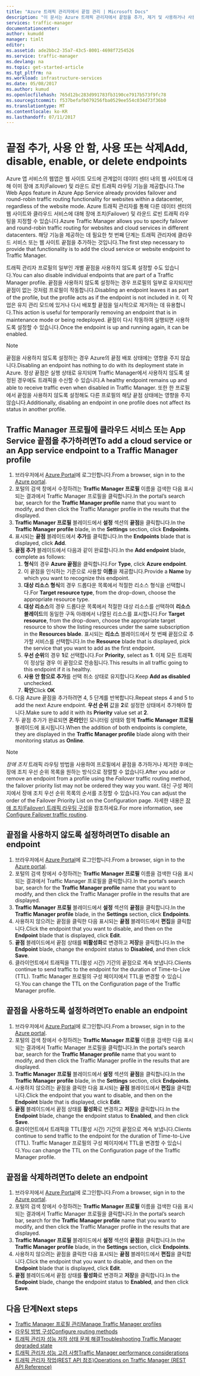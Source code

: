 ```yaml
---
title: "Azure 트래픽 관리자에서 끝점 관리 | Microsoft Docs"
description: "이 문서는 Azure 트래픽 관리자에서 끝점을 추가, 제거 및 사용하거나 사용하지 않도록 설정하는 데 도움이 됩니다."
services: traffic-manager
documentationcenter: 
author: kumudd
manager: timlt
editor: 
ms.assetid: ade2bbc2-35a7-43c5-8001-4698f7254526
ms.service: traffic-manager
ms.devlang: na
ms.topic: get-started-article
ms.tgt_pltfrm: na
ms.workload: infrastructure-services
ms.date: 05/08/2017
ms.author: kumud
ms.openlocfilehash: 765d12bc283d991783fb3190ce7917b573f9fc78
ms.sourcegitcommit: f537befafb079256fba0529ee554c034d73f36b0
ms.translationtype: MT
ms.contentlocale: ko-KR
ms.lasthandoff: 07/11/2017
---
```

# <a name="add-disable-enable-or-delete-endpoints"></a><span data-ttu-id="3de44-103">끝점 추가, 사용 안 함, 사용 또는 삭제</span><span class="sxs-lookup"><span data-stu-id="3de44-103">Add, disable, enable, or delete endpoints</span></span>

<span data-ttu-id="3de44-104">Azure 앱 서비스의 웹앱은 웹 사이트 모드에 관계없이 데이터 센터 내의 웹 사이트에 대해 이미 장애 조치(Failover) 및 라운드 로빈 트래픽 라우팅 기능을 제공합니다.</span><span class="sxs-lookup"><span data-stu-id="3de44-104">The Web Apps feature in Azure App Service already provides failover and round-robin traffic routing functionality for websites within a datacenter, regardless of the website mode.</span></span> <span data-ttu-id="3de44-105">Azure 트래픽 관리자를 통해 다른 데이터 센터의 웹 사이트와 클라우드 서비스에 대해 장애 조치(Failover) 및 라운드 로빈 트래픽 라우팅을 지정할 수 있습니다.</span><span class="sxs-lookup"><span data-stu-id="3de44-105">Azure Traffic Manager allows you to specify failover and round-robin traffic routing for websites and cloud services in different datacenters.</span></span> <span data-ttu-id="3de44-106">해당 기능을 제공하는 데 필요한 첫 번째 단계는 트래픽 관리자에 클라우드 서비스 또는 웹 사이트 끝점을 추가하는 것입니다.</span><span class="sxs-lookup"><span data-stu-id="3de44-106">The first step necessary to provide that functionality is to add the cloud service or website endpoint to Traffic Manager.</span></span>

<span data-ttu-id="3de44-107">트래픽 관리자 프로필의 일부인 개별 끝점을 사용하지 않도록 설정할 수도 있습니다.</span><span class="sxs-lookup"><span data-stu-id="3de44-107">You can also disable individual endpoints that are part of a Traffic Manager profile.</span></span> <span data-ttu-id="3de44-108">끝점을 사용하지 않도록 설정하는 경우 프로필의 일부로 유지되지만 끝점이 없는 것처럼 프로필이 작동합니다.</span><span class="sxs-lookup"><span data-stu-id="3de44-108">Disabling an endpoint leaves it as part of the profile, but the profile acts as if the endpoint is not included in it.</span></span> <span data-ttu-id="3de44-109">이 작업은 유지 관리 모드에 있거나 다시 배포할 끝점을 일시적으로 제거하는 데 유용합니다.</span><span class="sxs-lookup"><span data-stu-id="3de44-109">This action is useful for temporarily removing an endpoint that is in maintenance mode or being redeployed.</span></span> <span data-ttu-id="3de44-110">끝점이 다시 작동하여 실행되면 사용하도록 설정할 수 있습니다.</span><span class="sxs-lookup"><span data-stu-id="3de44-110">Once the endpoint is up and running again, it can be enabled.</span></span>

> [!NOTE]
> <span data-ttu-id="3de44-111">끝점을 사용하지 않도록 설정하는 경우 Azure의 끝점 배포 상태에는 영향을 주지 않습니다.</span><span class="sxs-lookup"><span data-stu-id="3de44-111">Disabling an endpoint has nothing to do with its deployment state in Azure.</span></span> <span data-ttu-id="3de44-112">정상 끝점은 실행 상태로 유지되며 Traffic Manager에서 사용하지 않도록 설정된 경우에도 트래픽을 수신할 수 있습니다.</span><span class="sxs-lookup"><span data-stu-id="3de44-112">A healthy endpoint remains up and able to receive traffic even when disabled in Traffic Manager.</span></span> <span data-ttu-id="3de44-113">또한 한 프로필에서 끝점을 사용하지 않도록 설정해도 다른 프로필의 해당 끝점 상태에는 영향을 주지 않습니다.</span><span class="sxs-lookup"><span data-stu-id="3de44-113">Additionally, disabling an endpoint in one profile does not affect its status in another profile.</span></span>

## <a name="to-add-a-cloud-service-or-an-app-service-endpoint-to-a-traffic-manager-profile"></a><span data-ttu-id="3de44-114">Traffic Manager 프로필에 클라우드 서비스 또는 App Service 끝점을 추가하려면</span><span class="sxs-lookup"><span data-stu-id="3de44-114">To add a cloud service or an App service endpoint to a Traffic Manager profile</span></span>

1. <span data-ttu-id="3de44-115">브라우저에서 [Azure Portal](http://portal.azure.com)에 로그인합니다.</span><span class="sxs-lookup"><span data-stu-id="3de44-115">From a browser, sign in to the [Azure portal](http://portal.azure.com).</span></span>
2. <span data-ttu-id="3de44-116">포털의 검색 창에서 수정하려는 **Traffic Manager 프로필** 이름을 검색한 다음 표시되는 결과에서 Traffic Manager 프로필을 클릭합니다.</span><span class="sxs-lookup"><span data-stu-id="3de44-116">In the portal’s search bar, search for the **Traffic Manager profile** name that you want to modify, and then click the Traffic Manager profile in the results that the displayed.</span></span>
3. <span data-ttu-id="3de44-117">**Traffic Manager 프로필** 블레이드에서 **설정** 섹션의 **끝점**을 클릭합니다.</span><span class="sxs-lookup"><span data-stu-id="3de44-117">In the **Traffic Manager profile** blade, in the **Settings** section, click **Endpoints**.</span></span>
4. <span data-ttu-id="3de44-118">표시되는 **끝점** 블레이드에서 **추가**를 클릭합니다.</span><span class="sxs-lookup"><span data-stu-id="3de44-118">In the **Endpoints** blade that is displayed, click **Add**.</span></span>
5. <span data-ttu-id="3de44-119">**끝점 추가** 블레이드에서 다음과 같이 완료합니다.</span><span class="sxs-lookup"><span data-stu-id="3de44-119">In the **Add endpoint** blade, complete as follows:</span></span>
    1. <span data-ttu-id="3de44-120">**형식**의 경우 **Azure 끝점**을 클릭합니다.</span><span class="sxs-lookup"><span data-stu-id="3de44-120">For **Type**, click **Azure endpoint**.</span></span>
    2. <span data-ttu-id="3de44-121">이 끝점을 인식하는 기준으로 사용할 **이름**을 제공합니다.</span><span class="sxs-lookup"><span data-stu-id="3de44-121">Provide a **Name** by which you want to recognize this endpoint.</span></span>
    3. <span data-ttu-id="3de44-122">**대상 리소스 형식**의 경우 드롭다운 목록에서 적절한 리소스 형식을 선택합니다.</span><span class="sxs-lookup"><span data-stu-id="3de44-122">For **Target resource type**, from the drop-down, choose the appropriate resource type.</span></span>
    4. <span data-ttu-id="3de44-123">**대상 리소스**의 경우 드롭다운 목록에서 적절한 대상 리소스를 선택하여 **리소스 블레이드**의 동일한 구독 아래에서 나열된 리소스를 표시합니다.</span><span class="sxs-lookup"><span data-stu-id="3de44-123">For **Target resource**, from the drop-down, choose the appropriate target resource to show the listing resources under the same subscription in the **Resources blade**.</span></span> <span data-ttu-id="3de44-124">표시되는 **리소스** 블레이드에서 첫 번째 끝점으로 추가할 서비스를 선택합니다.</span><span class="sxs-lookup"><span data-stu-id="3de44-124">In the **Resource** blade that is displayed, pick the service that you want to add as the first endpoint.</span></span>
    5. <span data-ttu-id="3de44-125">**우선 순위**의 경우 **1**로 선택합니다.</span><span class="sxs-lookup"><span data-stu-id="3de44-125">For **Priority**, select as **1**.</span></span> <span data-ttu-id="3de44-126">이제 모든 트래픽이 정상일 경우 이 끝점으로 전송됩니다.</span><span class="sxs-lookup"><span data-stu-id="3de44-126">This results in all traffic going to this endpoint if it is healthy.</span></span>
    6. <span data-ttu-id="3de44-127">**사용 안 함으로 추가**를 선택 취소 상태로 유지합니다.</span><span class="sxs-lookup"><span data-stu-id="3de44-127">Keep **Add as disabled** unchecked.</span></span>
    7. <span data-ttu-id="3de44-128">**확인**</span><span class="sxs-lookup"><span data-stu-id="3de44-128">Click **OK**</span></span>
6.  <span data-ttu-id="3de44-129">다음 Azure 끝점을 추가하려면 4, 5 단계를 반복합니다.</span><span class="sxs-lookup"><span data-stu-id="3de44-129">Repeat steps 4 and 5 to add the next Azure endpoint.</span></span> <span data-ttu-id="3de44-130">**우선 순위** 값을 **2**로 설정한 상태에서 추가해야 합니다.</span><span class="sxs-lookup"><span data-stu-id="3de44-130">Make sure to add it with its **Priority** value set at **2**.</span></span>
7.  <span data-ttu-id="3de44-131">두 끝점 추가가 완료되면 **온라인**인 모니터링 상태와 함께 **Traffic Manager 프로필** 블레이드에 표시됩니다.</span><span class="sxs-lookup"><span data-stu-id="3de44-131">When the addition of both endpoints is complete, they are displayed in the **Traffic Manager profile** blade along with their monitoring status as **Online**.</span></span>

> [!NOTE]
> <span data-ttu-id="3de44-132">*장애 조치* 트래픽 라우팅 방법을 사용하여 프로필에서 끝점을 추가하거나 제거한 후에는 장애 조치 우선 순위 목록을 원하는 방식으로 정렬할 수 없습니다.</span><span class="sxs-lookup"><span data-stu-id="3de44-132">After you add or remove an endpoint from a profile using the *Failover* traffic routing method, the failover priority list may not be ordered they way you want.</span></span> <span data-ttu-id="3de44-133">대신 구성 페이지에서 장애 조치 우선 순위 목록의 순서를 조정할 수 있습니다.</span><span class="sxs-lookup"><span data-stu-id="3de44-133">You can adjust the order of the Failover Priority List on the Configuration page.</span></span> <span data-ttu-id="3de44-134">자세한 내용은 [장애 조치(Failover) 트래픽 라우팅 구성](traffic-manager-configure-failover-routing-method.md)을 참조하세요.</span><span class="sxs-lookup"><span data-stu-id="3de44-134">For more information, see [Configure Failover traffic routing](traffic-manager-configure-failover-routing-method.md).</span></span>

## <a name="to-disable-an-endpoint"></a><span data-ttu-id="3de44-135">끝점을 사용하지 않도록 설정하려면</span><span class="sxs-lookup"><span data-stu-id="3de44-135">To disable an endpoint</span></span>

1. <span data-ttu-id="3de44-136">브라우저에서 [Azure Portal](http://portal.azure.com)에 로그인합니다.</span><span class="sxs-lookup"><span data-stu-id="3de44-136">From a browser, sign in to the [Azure portal](http://portal.azure.com).</span></span>
2. <span data-ttu-id="3de44-137">포털의 검색 창에서 수정하려는 **Traffic Manager 프로필** 이름을 검색한 다음 표시되는 결과에서 Traffic Manager 프로필을 클릭합니다.</span><span class="sxs-lookup"><span data-stu-id="3de44-137">In the portal’s search bar, search for the  **Traffic Manager profile** name that you want to modify, and then click the Traffic Manager profile in the results that are displayed.</span></span>
3. <span data-ttu-id="3de44-138">**Traffic Manager 프로필** 블레이드에서 **설정** 섹션의 **끝점**을 클릭합니다.</span><span class="sxs-lookup"><span data-stu-id="3de44-138">In the **Traffic Manager profile** blade, in the **Settings** section, click **Endpoints**.</span></span> 
4. <span data-ttu-id="3de44-139">사용하지 않으려는 끝점을 클릭한 다음 표시되는 **끝점** 블레이드에서 **편집**을 클릭합니다.</span><span class="sxs-lookup"><span data-stu-id="3de44-139">Click the endpoint that you want to disable, and then on the **Endpoint** blade that is displayed, click **Edit**.</span></span>
5. <span data-ttu-id="3de44-140">**끝점** 블레이드에서 끝점 상태를 **비활성화**로 변경하고 **저장**을 클릭합니다.</span><span class="sxs-lookup"><span data-stu-id="3de44-140">In the **Endpoint** blade, change the endpoint status to **Disabled**, and then click **Save**.</span></span>
6. <span data-ttu-id="3de44-141">클라이언트에서 트래픽을 TTL(활성 시간) 기간의 끝점으로 계속 보냅니다.</span><span class="sxs-lookup"><span data-stu-id="3de44-141">Clients continue to send traffic to the endpoint for the duration of Time-to-Live (TTL).</span></span> <span data-ttu-id="3de44-142">Traffic Manager 프로필의 구성 페이지에서 TTL을 변경할 수 있습니다.</span><span class="sxs-lookup"><span data-stu-id="3de44-142">You can change the TTL on the Configuration page of the Traffic Manager profile.</span></span>

## <a name="to-enable-an-endpoint"></a><span data-ttu-id="3de44-143">끝점을 사용하도록 설정하려면</span><span class="sxs-lookup"><span data-stu-id="3de44-143">To enable an endpoint</span></span>

1. <span data-ttu-id="3de44-144">브라우저에서 [Azure Portal](http://portal.azure.com)에 로그인합니다.</span><span class="sxs-lookup"><span data-stu-id="3de44-144">From a browser, sign in to the [Azure portal](http://portal.azure.com).</span></span>
2. <span data-ttu-id="3de44-145">포털의 검색 창에서 수정하려는 **Traffic Manager 프로필** 이름을 검색한 다음 표시되는 결과에서 Traffic Manager 프로필을 클릭합니다.</span><span class="sxs-lookup"><span data-stu-id="3de44-145">In the portal’s search bar, search for the  **Traffic Manager profile** name that you want to modify, and then click the Traffic Manager profile in the results that are displayed.</span></span>
3. <span data-ttu-id="3de44-146">**Traffic Manager 프로필** 블레이드에서 **설정** 섹션의 **끝점**을 클릭합니다.</span><span class="sxs-lookup"><span data-stu-id="3de44-146">In the **Traffic Manager profile** blade, in the **Settings** section, click **Endpoints**.</span></span> 
4. <span data-ttu-id="3de44-147">사용하지 않으려는 끝점을 클릭한 다음 표시되는 **끝점** 블레이드에서 **편집**을 클릭합니다.</span><span class="sxs-lookup"><span data-stu-id="3de44-147">Click the endpoint that you want to disable, and then on the **Endpoint** blade that is displayed, click **Edit**.</span></span>
5. <span data-ttu-id="3de44-148">**끝점** 블레이드에서 끝점 상태를 **활성화**로 변경하고 **저장**을 클릭합니다.</span><span class="sxs-lookup"><span data-stu-id="3de44-148">In the **Endpoint** blade, change the endpoint status to **Enabled**, and then click **Save**.</span></span>
6. <span data-ttu-id="3de44-149">클라이언트에서 트래픽을 TTL(활성 시간) 기간의 끝점으로 계속 보냅니다.</span><span class="sxs-lookup"><span data-stu-id="3de44-149">Clients continue to send traffic to the endpoint for the duration of Time-to-Live (TTL).</span></span> <span data-ttu-id="3de44-150">Traffic Manager 프로필의 구성 페이지에서 TTL을 변경할 수 있습니다.</span><span class="sxs-lookup"><span data-stu-id="3de44-150">You can change the TTL on the Configuration page of the Traffic Manager profile.</span></span>

## <a name="to-delete-an-endpoint"></a><span data-ttu-id="3de44-151">끝점을 삭제하려면</span><span class="sxs-lookup"><span data-stu-id="3de44-151">To delete an endpoint</span></span>

1. <span data-ttu-id="3de44-152">브라우저에서 [Azure Portal](http://portal.azure.com)에 로그인합니다.</span><span class="sxs-lookup"><span data-stu-id="3de44-152">From a browser, sign in to the [Azure portal](http://portal.azure.com).</span></span>
2. <span data-ttu-id="3de44-153">포털의 검색 창에서 수정하려는 **Traffic Manager 프로필** 이름을 검색한 다음 표시되는 결과에서 Traffic Manager 프로필을 클릭합니다.</span><span class="sxs-lookup"><span data-stu-id="3de44-153">In the portal’s search bar, search for the  **Traffic Manager profile** name that you want to modify, and then click the Traffic Manager profile in the results that are displayed.</span></span>
3. <span data-ttu-id="3de44-154">**Traffic Manager 프로필** 블레이드에서 **설정** 섹션의 **끝점**을 클릭합니다.</span><span class="sxs-lookup"><span data-stu-id="3de44-154">In the **Traffic Manager profile** blade, in the **Settings** section, click **Endpoints**.</span></span> 
4. <span data-ttu-id="3de44-155">사용하지 않으려는 끝점을 클릭한 다음 표시되는 **끝점** 블레이드에서 **편집**을 클릭합니다.</span><span class="sxs-lookup"><span data-stu-id="3de44-155">Click the endpoint that you want to disable, and then on the **Endpoint** blade that is displayed, click **Edit**.</span></span>
5. <span data-ttu-id="3de44-156">**끝점** 블레이드에서 끝점 상태를 **활성화**로 변경하고 **저장**을 클릭합니다.</span><span class="sxs-lookup"><span data-stu-id="3de44-156">In the **Endpoint** blade, change the endpoint status to **Enabled**, and then click **Save**.</span></span>


## <a name="next-steps"></a><span data-ttu-id="3de44-157">다음 단계</span><span class="sxs-lookup"><span data-stu-id="3de44-157">Next steps</span></span>

* [<span data-ttu-id="3de44-158">Traffic Manager 프로필 관리</span><span class="sxs-lookup"><span data-stu-id="3de44-158">Manage Traffic Manager profiles</span></span>](traffic-manager-manage-profiles.md)
* [<span data-ttu-id="3de44-159">라우팅 방법 구성</span><span class="sxs-lookup"><span data-stu-id="3de44-159">Configure routing methods</span></span>](traffic-manager-configure-routing-method.md)
* [<span data-ttu-id="3de44-160">트래픽 관리자 성능 저하 상태 문제 해결</span><span class="sxs-lookup"><span data-stu-id="3de44-160">Troubleshooting Traffic Manager degraded state</span></span>](traffic-manager-troubleshooting-degraded.md)
* [<span data-ttu-id="3de44-161">트래픽 관리자 성능 고려 사항</span><span class="sxs-lookup"><span data-stu-id="3de44-161">Traffic Manager performance considerations</span></span>](traffic-manager-performance-considerations.md)
* [<span data-ttu-id="3de44-162">트래픽 관리자 작업(REST API 참조)</span><span class="sxs-lookup"><span data-stu-id="3de44-162">Operations on Traffic Manager (REST API Reference)</span></span>](http://go.microsoft.com/fwlink/p/?LinkID=313584)

